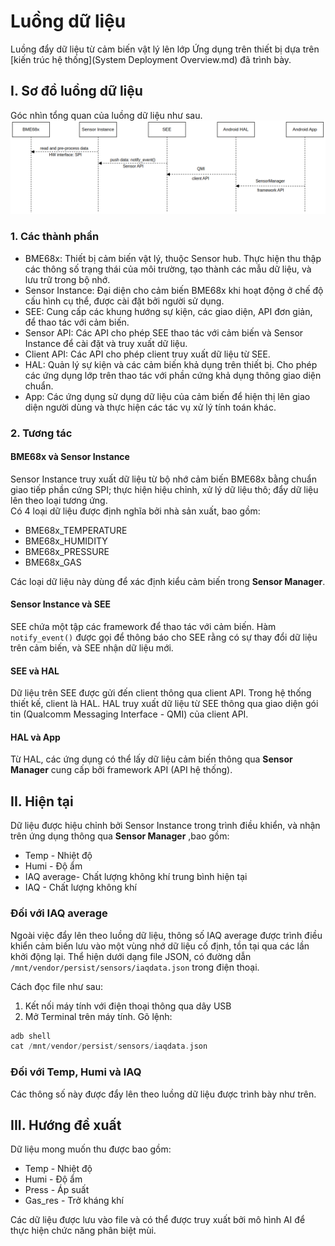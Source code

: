 # Luồng dữ liệu
Luồng đẩy dữ liệu từ cảm biến vật lý lên lớp Ứng dụng trên thiết bị dựa trên [kiến trúc hệ thống](System Deployment Overview.md) đã trình bày.

## I. Sơ đồ luồng dữ liệu
Góc nhìn tổng quan của luồng dữ liệu như sau.
![DF](/images/Push_Data_Flow.png)

### 1. Các thành phần
- BME68x: Thiết bị cảm biến vật lý, thuộc Sensor hub. Thực hiện thu thập các thông số trạng thái của môi trường, tạo thành các mẫu dữ liệu, và lưu trữ trong bộ nhớ.
- Sensor Instance: Đại diện cho cảm biến BME68x khi hoạt động ở chế độ cấu hình cụ thể, được cài đặt bởi người sử dụng.
- SEE: Cung cấp các khung hướng sự kiện, các giao diện, API đơn giản, để thao tác với cảm biến.
- Sensor API: Các API cho phép SEE thao tác với cảm biến và Sensor Instance để cài đặt và truy xuất dữ liệu.
- Client API: Các API cho phép client truy xuất dữ liệu từ SEE.
- HAL: Quản lý sự kiện và các cảm biến khả dụng trên thiết bị. Cho phép các ứng dụng lớp trên thao tác với phần cứng khả dụng thông giao diện chuẩn.
- App: Các ứng dụng sử dụng dữ liệu của cảm biến để hiện thị lên giao diện người dùng và thực hiện các tác vụ xử lý tính toán khác.
### 2. Tương tác
#### BME68x và Sensor Instance
Sensor Instance truy xuất dữ liệu từ bộ nhớ cảm biến BME68x bằng chuẩn giao tiếp phần cứng SPI; thực hiện hiệu chỉnh, xử lý dữ liệu thô; đẩy dữ liệu lên theo loại tương ứng.  
Có 4 loại dữ liệu được định nghĩa bởi nhà sản xuất, bao gồm:
- BME68x_TEMPERATURE
- BME68x_HUMIDITY
- BME68x_PRESSURE
- BME68x_GAS

Các loại dữ liệu này dùng để xác định kiểu cảm biến trong **Sensor Manager**.
#### Sensor Instance và SEE
SEE chứa một tập các framework để thao tác với cảm biến. Hàm ```notify_event()``` được gọi để thông báo cho SEE rằng có sự thay đổi dữ liệu trên cảm biến, và SEE nhận dữ liệu mới.
#### SEE và HAL  
Dữ liệu trên SEE được gửi đến client thông qua client API. Trong hệ thống thiết kế, client là HAL. HAL truy xuất dữ liệu từ SEE thông qua giao diện gói tin (Qualcomm Messaging Interface - QMI) của client API.
#### HAL và App
Từ HAL, các ứng dụng có thể lấy dữ liệu cảm biến thông qua **Sensor Manager** cung cấp bởi framework API (API hệ thống).
## II. Hiện tại
Dữ liệu được hiệu chỉnh bởi Sensor Instance trong trình điều khiển, và nhận trên ứng dụng thông qua **Sensor Manager** ,bao gồm:
- Temp - Nhiệt độ
- Humi - Độ ẩm
- IAQ average- Chất lượng không khí trung bình hiện tại
- IAQ - Chất lượng không khí
### Đối với IAQ average
Ngoài việc đẩy lên theo luồng dữ liệu, thông số IAQ average được trình điều khiển cảm biến lưu vào một vùng nhớ dữ liệu cố định, tồn tại qua các lần khởi động lại. Thể hiện dưới dạng file JSON, có đường dẫn ```/mnt/vendor/persist/sensors/iaqdata.json``` trong điện thoại.

Cách đọc file như sau:
1. Kết nối máy tính với điện thoại thông qua dây USB
2. Mở Terminal trên máy tính. 
Gõ lệnh:
```C
adb shell
cat /mnt/vendor/persist/sensors/iaqdata.json
```
### Đối với Temp, Humi và IAQ
Các thông số này được đẩy lên theo luồng dữ liệu được trình bày như trên.
## III. Hướng đề xuất
Dữ liệu mong muốn thu được bao gồm:
- Temp - Nhiệt độ
- Humi - Độ ẩm
- Press - Áp suất
- Gas_res - Trở kháng khí <br/>

Các dữ liệu được lưu vào file và có thể được truy xuất bởi mô hình AI để thực hiện chức năng phân biệt mùi.
